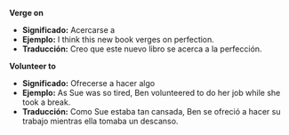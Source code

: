 

**Verge on**

* **Significado:** Acercarse a
* **Ejemplo:** I think this new book verges on perfection.
* **Traducción:** Creo que este nuevo libro se acerca a la perfección.

**Volunteer to**

* **Significado:** Ofrecerse a hacer algo
* **Ejemplo:** As Sue was so tired, Ben volunteered to do her job while she took a break.
* **Traducción:** Como Sue estaba tan cansada, Ben se ofreció a hacer su trabajo mientras ella tomaba un descanso.

